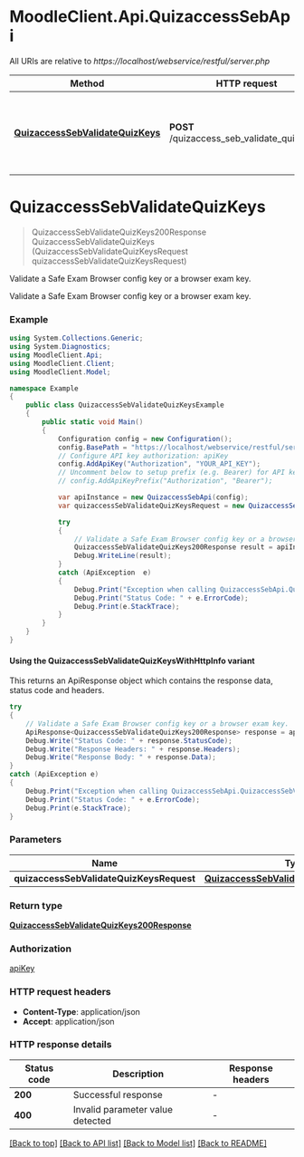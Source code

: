 # MoodleClient.Api.QuizaccessSebApi

All URIs are relative to *https://localhost/webservice/restful/server.php*

| Method | HTTP request | Description |
|--------|--------------|-------------|
| [**QuizaccessSebValidateQuizKeys**](QuizaccessSebApi.md#quizaccesssebvalidatequizkeys) | **POST** /quizaccess_seb_validate_quiz_keys | Validate a Safe Exam Browser config key or a browser exam key. |

<a id="quizaccesssebvalidatequizkeys"></a>
# **QuizaccessSebValidateQuizKeys**
> QuizaccessSebValidateQuizKeys200Response QuizaccessSebValidateQuizKeys (QuizaccessSebValidateQuizKeysRequest quizaccessSebValidateQuizKeysRequest)

Validate a Safe Exam Browser config key or a browser exam key.

Validate a Safe Exam Browser config key or a browser exam key.

### Example
```csharp
using System.Collections.Generic;
using System.Diagnostics;
using MoodleClient.Api;
using MoodleClient.Client;
using MoodleClient.Model;

namespace Example
{
    public class QuizaccessSebValidateQuizKeysExample
    {
        public static void Main()
        {
            Configuration config = new Configuration();
            config.BasePath = "https://localhost/webservice/restful/server.php";
            // Configure API key authorization: apiKey
            config.AddApiKey("Authorization", "YOUR_API_KEY");
            // Uncomment below to setup prefix (e.g. Bearer) for API key, if needed
            // config.AddApiKeyPrefix("Authorization", "Bearer");

            var apiInstance = new QuizaccessSebApi(config);
            var quizaccessSebValidateQuizKeysRequest = new QuizaccessSebValidateQuizKeysRequest(); // QuizaccessSebValidateQuizKeysRequest | 

            try
            {
                // Validate a Safe Exam Browser config key or a browser exam key.
                QuizaccessSebValidateQuizKeys200Response result = apiInstance.QuizaccessSebValidateQuizKeys(quizaccessSebValidateQuizKeysRequest);
                Debug.WriteLine(result);
            }
            catch (ApiException  e)
            {
                Debug.Print("Exception when calling QuizaccessSebApi.QuizaccessSebValidateQuizKeys: " + e.Message);
                Debug.Print("Status Code: " + e.ErrorCode);
                Debug.Print(e.StackTrace);
            }
        }
    }
}
```

#### Using the QuizaccessSebValidateQuizKeysWithHttpInfo variant
This returns an ApiResponse object which contains the response data, status code and headers.

```csharp
try
{
    // Validate a Safe Exam Browser config key or a browser exam key.
    ApiResponse<QuizaccessSebValidateQuizKeys200Response> response = apiInstance.QuizaccessSebValidateQuizKeysWithHttpInfo(quizaccessSebValidateQuizKeysRequest);
    Debug.Write("Status Code: " + response.StatusCode);
    Debug.Write("Response Headers: " + response.Headers);
    Debug.Write("Response Body: " + response.Data);
}
catch (ApiException e)
{
    Debug.Print("Exception when calling QuizaccessSebApi.QuizaccessSebValidateQuizKeysWithHttpInfo: " + e.Message);
    Debug.Print("Status Code: " + e.ErrorCode);
    Debug.Print(e.StackTrace);
}
```

### Parameters

| Name | Type | Description | Notes |
|------|------|-------------|-------|
| **quizaccessSebValidateQuizKeysRequest** | [**QuizaccessSebValidateQuizKeysRequest**](QuizaccessSebValidateQuizKeysRequest.md) |  |  |

### Return type

[**QuizaccessSebValidateQuizKeys200Response**](QuizaccessSebValidateQuizKeys200Response.md)

### Authorization

[apiKey](../README.md#apiKey)

### HTTP request headers

 - **Content-Type**: application/json
 - **Accept**: application/json


### HTTP response details
| Status code | Description | Response headers |
|-------------|-------------|------------------|
| **200** | Successful response |  -  |
| **400** | Invalid parameter value detected |  -  |

[[Back to top]](#) [[Back to API list]](../README.md#documentation-for-api-endpoints) [[Back to Model list]](../README.md#documentation-for-models) [[Back to README]](../README.md)

